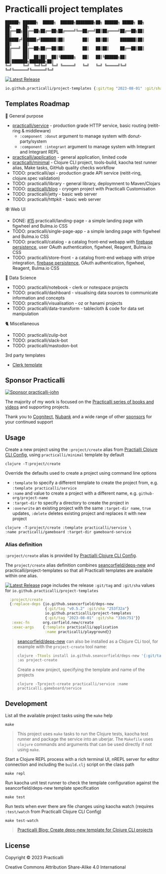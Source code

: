 # Practicalli project templates

```none
██████╗ ██████╗  █████╗  ██████╗████████╗██╗ ██████╗ █████╗ ██╗     ██╗     ██╗
██╔══██╗██╔══██╗██╔══██╗██╔════╝╚══██╔══╝██║██╔════╝██╔══██╗██║     ██║     ██║
██████╔╝██████╔╝███████║██║        ██║   ██║██║     ███████║██║     ██║     ██║
██╔═══╝ ██╔══██╗██╔══██║██║        ██║   ██║██║     ██╔══██║██║     ██║     ██║
██║     ██║  ██║██║  ██║╚██████╗   ██║   ██║╚██████╗██║  ██║███████╗███████╗██║
╚═╝     ╚═╝  ╚═╝╚═╝  ╚═╝ ╚═════╝   ╚═╝   ╚═╝ ╚═════╝╚═╝  ╚═╝╚══════╝╚══════╝╚═╝
```

[![Latest Release](https://img.shields.io/github/v/release/practicalli/project-templates?display_name=tag)](https://github.com/practicalli/project-templates/releases)

```clojure
io.github.practicalli/project-templates {:git/tag "2023-08-01" :git/sha "33dc751"}
```

## Templates Roadmap

🧰 General purpose

* [practicalli/service](https://github.com/practicalli/project-templates/issues/2) - production grade HTTP service, basic routing (reitit-ring & middleware)
  * `:component :donut` argument to manage system with donut-party/system
  * `:component :integrant` argument to manage system with Integrant and Integrant REPL
* [practicalli/application](https://github.com/practicalli/project-templates/issues/4) - general application, limited code
* [practicalli/minimal](https://github.com/practicalli/project-templates/issues/19) - Clojure CLI project, tools-build, kaocha test runner alias, Make tasks, GitHub quality checks workflow
* TODO: practicalli/api - production grade API service (reitit-ring, clojure.spec validation)
* TODO: practicalli/library - general library, deploymnent to Maven/Clojars
* TODO: [practicalli/blog](https://github.com/practicalli/project-templates/issues/1) - cryogen project with Practicalli Customisation
* TODO: practicalli/jetty - basic web server
* TODO: practicalli/httpkit - basic web server

🕸️  Web UI

* DONE: [#15](https://github.com/practicalli/project-templates/issues/15) practicalli/landing-page - a simple landing page with figwheel and Bulma.io CSS
* TODO: practicalli/single-page-app - a simple landing page with figwheel and Bulma.io CSS
* TODO: practicalli/catalog - a catalog front-end webapp with [firebase persistence](https://firebase.google.com/), user OAuth authentication, figwheel, Reagent, Bulma.io CSS
* TODO: practicalli/store-front - a catalog front-end webapp with stripe integration, [firebase persistence](https://firebase.google.com/), OAuth authentication, figwheel, Reagent, Bulma.io CSS

🔬 Data Science ‍

* TODO: practicalli/notebook - clerk or notespace projects
* TODO: practicalli/dashboard - visualising data sources to communicate information and concepts
* TODO: practicalli/visualisation - oz or hanami projects
* TODO: practicalli/data-transform - tablecloth & code for data set manipulation

🐈 Miscellaneous

* TODO: practicalli/zulip-bot
* TODO: practicalli/slack-bot
* TODO: practicalli/mastodon-bot

3rd party templates

* [Clerk template](https://github.com/mentat-collective/clerk-utils/tree/main/resources/clerk_utils/custom)


## Sponsor Practicalli

[![Sponsor practicalli-john](https://raw.githubusercontent.com/practicalli/graphic-design/live/buttons/practicalli-github-sponsors-button.png)](https://github.com/sponsors/practicalli-john/)

The majority of my work is focused on the [Practicalli series of books and videos](https://practical.li/) and supporting projects.

Thank you to [Cognitect](https://www.cognitect.com/), [Nubank](https://nubank.com.br/) and a wide range of other [sponsors](https://github.com/sponsors/practicalli-john#sponsors) for your continued support


## Usage

Create a new project using the `:project/create` alias from [Practialli Clojure CLI Config](https://practical.li/clojure/clojure-cli/practicalli-config/), using `practicalli/minimal` template by default

```shell
clojure -T:project/create
```

Override the defaults used to create a project using command line options

* `:template` to specify a different template to create the project from, e.g. `:template practicalli/service`
* `:name` and value to create a project with a different name, e.g. `github-org/project-name`
* `:target-dir` to specify a directory to create the project in
* `:overwrite` an existing project with the same `:target-dir name`, `true` updates, `:delete` deletes existing project and replaces it with new project

```shell
clojure -T:project/create :template practicalli/service \
:name practicalli/gameboard :target-dir gameboard-service
```

### Alias definition

`:project/create` alias is provided by [Practialli Clojure CLI Config](https://practical.li/clojure/clojure-cli/practicalli-config/).

The `project/create` alias definition combines [seancorfield/deps-new](https://github.com/seancorfield/deps-new) and practicalli/project-templates so that all Practicalli templates are available within one alias.

[![Latest Release](https://img.shields.io/github/v/release/practicalli/project-templates?display_name=tag)](https://github.com/practicalli/project-templates/releases) page includes the release `:git/tag` and `:git/sha` values for `io.github.practicalli/project-templates`


```clojure
  :project/create
  {:replace-deps {io.github.seancorfield/deps-new
                  {:git/tag "v0.5.2" :git/sha "253f32a"}
                  io.github.practicalli/project-templates
                  {:git/tag "2023-08-01" :git/sha "33dc751"}}
   :exec-fn      org.corfield.new/create
   :exec-args    {:template practicalli/application
                  :name practicalli/playground}}
```

> [seancorfield/deps-new](https://github.com/seancorfield/deps-new) can also be installed as a Clojure CLi tool, for example with the `project-create` tool name:
>
> ```bash
> clojure -Ttools install io.github.seancorfield/deps-new '{:git/tag "v0.5.2"}' \
> :as project-create
> ```
>
> Create a new project, specifying the template and name of the projects
>
> ```shell
> clojure -Tproject-create practicalli/service :name practicalli.gameboard/service
> ```

## Development

List all the available project tasks using the `make` help

```shell
make
```

> This project uses `make` tasks to run the Clojure tests, kaocha test runner and package the service into an uberjar.  The `Makefile` uses `clojure` commands and arguments that can be used directly if not using `make`.

Start a Clojure REPL process with a rich terminal UI, nREPL server for editor connection and including the `build.clj` script on the class path

```shell
make repl
```

Run kaocha unit test runner to check the template configuration against the seancorfield/deps-new template specification

```shell
make test
```

Run tests when ever there are file changes using kaocha watch (requires `:test/watch` from Practicalli Clojure CLI Config)

```shell
make test-watch
```

> [Practicalli Blog: Create deps-new template for Clojure CLI projects](https://practical.li/blog-staging/posts/create-deps-new-template-for-clojure-cli-projects/)

## License

Copyright © 2023 Practicalli

Creative Commons Attribution Share-Alike 4.0 International
